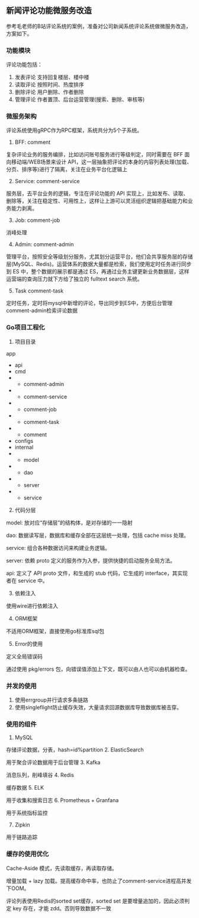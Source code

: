 ## 新闻评论功能微服务改造

参考毛老师的B站评论系统的案例，准备对公司新闻系统评论系统做微服务改造，方案如下。

### 功能模块

评论功能包括：
1.	发表评论 支持回复楼层、楼中楼
2.	读取评论 按照时间、热度排序
3.	删除评论 用户删除、作者删除
4.	管理评论 作者置顶、后台运营管理(搜索、删除、审核等)

### 微服务架构

评论系统使用gRPC作为RPC框架，系统共分为5个子系统。

1.	BFF: comment

复杂评论业务的服务编排，比如访问账号服务进行等级判定，同时需要在 BFF 面向移动端/WEB场景来设计 API，这一层抽象把评论的本身的内容列表处理(加载、分页、排序等)进行了隔离，关注在业务平台化逻辑上

2.	Service: comment-service

服务层，去平台业务的逻辑，专注在评论功能的 API 实现上，比如发布、读取、删除等，关注在稳定性、可用性上，这样让上游可以灵活组织逻辑把基础能力和业务能力剥离。

3.	Job: comment-job

消峰处理

4.	Admin: comment-admin

管理平台，按照安全等级划分服务，尤其划分运营平台，他们会共享服务层的存储层(MySQL、Redis)。运营体系的数据大量都是检索，我们使用定时任务进行同步到 ES 中，整个数据的展示都是通过 ES，再通过业务主键更新业务数据层，这样运营端的查询压力就下方给了独立的 fulltext search 系统。

5.	Task comment-task

定时任务，定时将mysql中新增的评论，导出同步到ES中，方便后台管理comment-admin检索评论数据

### Go项目工程化
1. 项目目录

app
-   api
-   cmd
- -   comment-admin
- -   comment-service
- -   comment-job
- -   comment-task
- -   comment
-   configs
-   internal
- -   model
- -   dao
- -   server
- -   service


2. 代码分层

model: 放对应“存储层”的结构体，是对存储的一一隐射

dao: 数据读写层，数据库和缓存全部在这层统一处理，包括 cache miss 处理。

service: 组合各种数据访问来构建业务逻辑。

server: 依赖 proto 定义的服务作为入参，提供快捷的启动服务全局方法。

api: 定义了 API proto 文件，和生成的 stub 代码，它生成的 interface，其实现者在 service 中。


3. 依赖注入

使用wire进行依赖注入

4. ORM框架

不适用ORM框架，直接使用go标准库sql包

5. Error的使用

定义全局错误码

通过使用 pkg/errors 包，向错误值添加上下文，既可以由人也可以由机器检查。


### 并发的使用
1. 使用errgroup并行请求多条链路
2. 使用singleflight防止缓存失效，大量请求回源数据库导致数据库被击穿。


### 使用的组件
1.	MySQL

存储评论数据，分表，hash=id%partition
2.	ElasticSearch

用于聚合评论数据用于后台管理
3.	Kafka

消息队列，削峰填谷
4.	Redis

缓存数据
5.	ELK

用于收集和搜索日志
6.	Prometheus + Granfana

用于系统指标监控

7. Zipkin

用于链路追踪

### 缓存的使用优化

Cache-Aside 模式，先读取缓存，再读取存储。

增量加载 + lazy 加载。提高缓存命中率，也防止了comment-service进程高并发下OOM。

评论列表使用Redis的sorted set缓存，sorted set 是要增量追加的，因此必须判定 key 存在，才能 zdd。否则导致数据不一致
